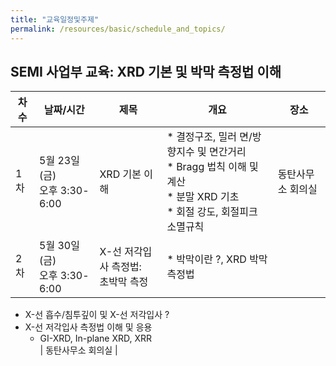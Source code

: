 ```yaml
---
title: "교육일정및주제"
permalink: /resources/basic/schedule_and_topics/
---
```


## SEMI 사업부 교육: XRD 기본 및 박막 측정법 이해

| 차수          | 날짜/시간   | 제목  | 개요   | 장소   |
| --------        | ------ | ---- | ---- | ------ | 
| 1차     | 5월 23일 (금) <br> 오후 3:30-6:00   | XRD 기본 이해   |  * 결정구조, 밀러 면/방향지수 및 면간거리 <br> * Bragg 법칙 이해 및 계산 <br> * 분말 XRD 기초 <br> * 회절 강도, 회절피크 소멸규칙  | 동탄사무소 회의실 |
| 2차     | 5월 30일 (금) <br> 오후 3:30-6:00   | X-선 저각입사 측정법: <br> 초박막 측정   |   * 박막이란 ?, XRD 박막 측정법 <br>
 * X-선 흡수/침투깊이 및 X-선 저각입사 ? <br>
 * X-선 저각입사 측정법 이해 및 응용 <br>
    * GI-XRD, In-plane XRD, XRR <br>  | 동탄사무소 회의실 |


